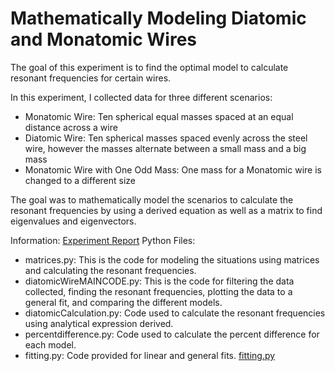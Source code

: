 # Mathematically Modeling Diatomic and Monatomic Wires
The goal of this experiment is to find the optimal model to calculate resonant frequencies for certain wires. 

In this experiment, I collected data for three different scenarios:
- Monatomic Wire: Ten spherical equal masses spaced at an equal distance across a wire
- Diatomic Wire: Ten spherical masses spaced evenly across the steel wire, however the masses alternate between a small mass and a big mass
- Monatomic Wire with One Odd Mass: One mass for a Monatomic wire is changed to a different size

The goal was to mathematically model the scenarios to calculate the resonant frequencies by using a derived equation as well as a matrix to find eigenvalues and eigenvectors. 

Information: 
[Experiment Report](https://aidanshin.github.io/ModelDiatomicWires/Lab5WriteUp.html)
Python Files: 
- matrices.py: This is the code for modeling the situations using matrices and calculating the resonant frequencies.
- diatomicWireMAINCODE.py: This is the code for filtering the data collected, finding the resonant frequencies, plotting the data to a general fit, and comparing the different models.
- diatomicCalculation.py: Code used to calculate the resonant frequencies using analytical expression derived.
- percentdifference.py: Code used to calculate the percent difference for each model.
- fitting.py: Code provided for linear and general fits. [fitting.py](https://www.dropbox.com/s/aivuduydpjay0d1/fitting.py)
